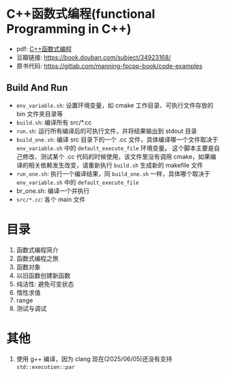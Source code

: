 # C++函数式编程(functional Programming in C++)
- pdf: [C++函数式编程](https://github.com/xuexcy/public_attachments/blob/main/books/C%2B%2B%E5%87%BD%E6%95%B0%E5%BC%8F%E7%BC%96%E7%A8%8B%20(%5B%E5%A1%9E%E5%B0%94%E7%BB%B4%E4%BA%9A%5D%E4%BC%8A%E5%87%A1%C2%B7%E5%BA%93%E5%A5%87)%20(Z-Library).pdf)
- 豆瓣链接: https://book.douban.com/subject/34923168/
- 原书代码: https://gitlab.com/manning-fpcpp-book/code-examples

## Build And Run
- `env_variable.sh`: 设置环境变量，如 cmake 工作目录、可执行文件存放的 bin 文件夹目录等
- `build.sh`: 编译所有 src/*.cc
- `run.sh`: 运行所有编译后的可执行文件，并将结果输出到 stdout 目录
- `build_one.sh`: 编译 src 目录下的一个 .cc 文件，具体编译哪一个文件取决于 `env_variable.sh` 中的 `default_execute_file` 环境变量。 这个脚本主要是自己修改、测试某个 .cc 代码的时候使用，该文件里没有调用 cmake，如果编译的相关依赖发生改变，请重新执行 `build.sh` 生成新的 makefile 文件
- `run_one.sh`: 执行一个编译结果，同 `build_one.sh` 一样，具体哪个取决于 `env_variable.sh` 中的 `default_execute_file`
- br_one.sh: 编译一个并执行
- `src/*.cc`: 各个 main 文件

# 目录
1. 函数式编程简介
2. 函数式编程之旅
3. 函数对象
4. 以旧函数创建新函数
5. 纯洁性: 避免可变状态
6. 惰性求值
7. range
13. 测试与调试

# 其他
1. 使用 g++ 编译，因为 clang 现在(2025/06/05)还没有支持 `std::execution::par`

